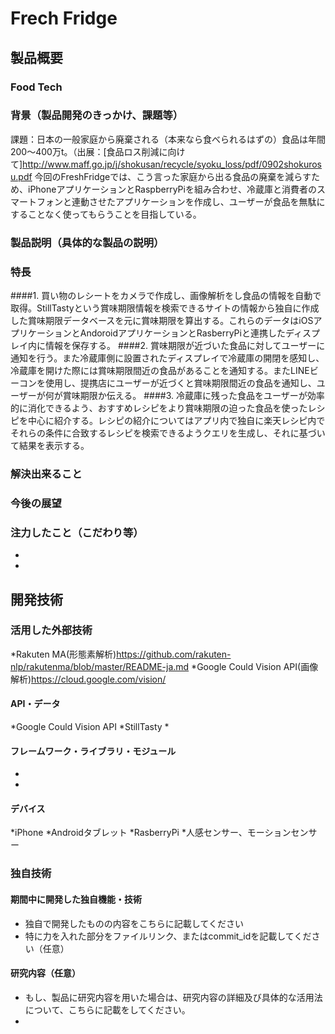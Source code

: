 # Frech Fridge
## 製品概要
### Food Tech
### 背景（製品開発のきっかけ、課題等）
課題：日本の一般家庭から廃棄される（本来なら食べられるはずの）食品は年間200〜400万t。（出展：[食品ロス削減に向けて]http://www.maff.go.jp/j/shokusan/recycle/syoku_loss/pdf/0902shokurosu.pdf
今回のFreshFridgeでは、こう言った家庭から出る食品の廃棄を減らすため、iPhoneアプリケーションとRaspberryPiを組み合わせ、冷蔵庫と消費者のスマートフォンと連動させたアプリケーションを作成し、ユーザーが食品を無駄にすることなく使ってもらうことを目指している。
### 製品説明（具体的な製品の説明）
### 特長
####1. 買い物のレシートをカメラで作成し、画像解析をし食品の情報を自動で取得。StillTastyという賞味期限情報を検索できるサイトの情報から独自に作成した賞味期限データベースを元に賞味期限を算出する。これらのデータはiOSアプリケーションとAndoroidアプリケーションとRasberryPiと連携したディスプレイ内に情報を保存する。
####2. 賞味期限が近づいた食品に対してユーザーに通知を行う。また冷蔵庫側に設置されたディスプレイで冷蔵庫の開閉を感知し、冷蔵庫を開けた際には賞味期限間近の食品があることを通知する。またLINEビーコンを使用し、提携店にユーザーが近づくと賞味期限間近の食品を通知し、ユーザーが何が賞味期限か伝える。
####3. 冷蔵庫に残った食品をユーザーが効率的に消化できるよう、おすすめレシピをより賞味期限の迫った食品を使ったレシピを中心に紹介する。レシピの紹介についてはアプリ内で独自に楽天レシピ内でそれらの条件に合致するレシピを検索できるようクエリを生成し、それに基づいて結果を表示する。


### 解決出来ること

### 今後の展望

### 注力したこと（こだわり等）
* 
* 

## 開発技術


### 活用した外部技術
*Rakuten MA(形態素解析)<https://github.com/rakuten-nlp/rakutenma/blob/master/README-ja.md>
*Google Could Vision API(画像解析)<https://cloud.google.com/vision/>

#### API・データ
*Google Could Vision API
*StillTasty 
*

#### フレームワーク・ライブラリ・モジュール
* 
* 

#### デバイス
*iPhone
*Androidタブレット
*RasberryPi
*人感センサー、モーションセンサー


### 独自技術
#### 期間中に開発した独自機能・技術
* 独自で開発したものの内容をこちらに記載してください
* 特に力を入れた部分をファイルリンク、またはcommit_idを記載してください（任意）

#### 研究内容（任意）
* もし、製品に研究内容を用いた場合は、研究内容の詳細及び具体的な活用法について、こちらに記載をしてください。
* 
